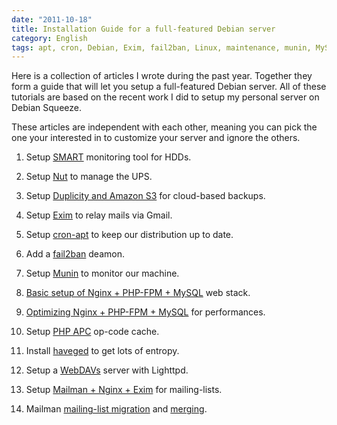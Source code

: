 ```yaml
---
date: "2011-10-18"
title: Installation Guide for a full-featured Debian server
category: English
tags: apt, cron, Debian, Exim, fail2ban, Linux, maintenance, munin, MySQL, SQL, nginx, nut, PHP, Server, SMART, Debian Squeeze, system, Web
---
```


Here is a collection of articles I wrote during the past year. Together they form a guide that will let you setup a full-featured Debian server. All of these tutorials are based on the recent work I did to setup my personal server on Debian Squeeze.

These articles are independent with each other, meaning you can pick the one your interested in to customize your server and ignore the others.

  1. Setup [SMART](https://kevin.deldycke.com/2011/05/setting-hdds-smart-monitoring-debian-squeeze/) monitoring tool for HDDs.

  2. Setup [Nut](https://kevin.deldycke.com/2011/05/mge-ellipse-750-ups-debian-squeeze/) to manage the UPS.

  3. Setup [Duplicity and Amazon S3](https://kevin.deldycke.com/2011/09/cloud-based-server-backups-duplicity-amazon-s3/) for cloud-based backups.

  4. Setup [Exim](https://kevin.deldycke.com/2011/05/how-to-gmail-send-mails-debian-squeeze/) to relay mails via Gmail.

  5. Setup [cron-apt](https://kevin.deldycke.com/2011/05/fresh-debian-thanks-to-cron-apt/) to keep our distribution up to date.

  6. Add a [fail2ban](https://kevin.deldycke.com/2011/06/configuring-fail2ban-debian-squeeze/) deamon.

  7. Setup [Munin](https://kevin.deldycke.com/2011/06/munin-monitor-debian-squeeze-server/) to monitor our machine.

  8. [Basic setup of Nginx + PHP-FPM + MySQL](https://kevin.deldycke.com/2011/06/nginx-php-fpm-mysql-debian-squeeze-server/) web stack.

  9. [Optimizing Nginx + PHP-FPM + MySQL](https://kevin.deldycke.com/2011/09/nginx-php-fpm-mysql-configuration/) for performances.

  10. Setup [PHP APC](https://kevin.deldycke.com/2011/07/php-apc-debian-squeeze-munin-monitoring/) op-code cache.

  11. Install [haveged](https://kevin.deldycke.com/2011/08/entropy-debian-squeeze-server/) to get lots of entropy.

  12. Setup a [WebDAVs](https://kevin.deldycke.com/2011/07/lighttpd-powered-webdavs-server-debian-squeeze/) server with Lighttpd.

  13. Setup [Mailman + Nginx + Exim](https://kevin.deldycke.com/2011/09/setup-mailman-nginx-exim-debian-squeeze/) for mailing-lists.

  14. Mailman [mailing-list migration](https://kevin.deldycke.com/2011/10/mailman-migration/) and [merging](https://kevin.deldycke.com/2011/10/how-to-merge-mailman-mailing-lists/).

